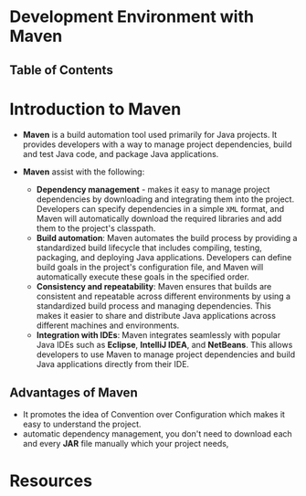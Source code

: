 # Development Environment with Maven

## Table of Contents

# Introduction to Maven

- **Maven** is a build automation tool used primarily for Java projects. It provides developers with a way to manage project dependencies, build and test Java code, and package Java applications.

- **Maven** assist with the following:

  - **Dependency management** - makes it easy to manage project dependencies by downloading and integrating them into the project. Developers can specify dependencies in a simple `XML` format, and Maven will automatically download the required libraries and add them to the project's classpath.
  - **Build automation**: Maven automates the build process by providing a standardized build lifecycle that includes compiling, testing, packaging, and deploying Java applications. Developers can define build goals in the project's configuration file, and Maven will automatically execute these goals in the specified order.
  - **Consistency and repeatability**: Maven ensures that builds are consistent and repeatable across different environments by using a standardized build process and managing dependencies. This makes it easier to share and distribute Java applications across different machines and environments.
  - **Integration with IDEs**: Maven integrates seamlessly with popular Java IDEs such as **Eclipse**, **IntelliJ IDEA**, and **NetBeans**. This allows developers to use Maven to manage project dependencies and build Java applications directly from their IDE.

## Advantages of Maven

- It promotes the idea of Convention over Configuration which makes it easy to understand the project.
- automatic dependency management, you don't need to download each and every **JAR** file manually which your project needs,

# Resources
